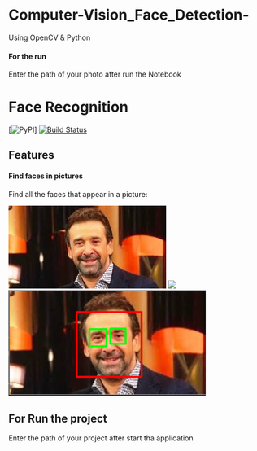 # Computer-Vision_Face_Detection-
Using OpenCV &amp; Python 
#### For the run

Enter the path of your photo after run the Notebook
# Face Recognition

[![PyPI](https://img.shields.io/apm/l/computer-vision-object-detection?color=blue&label=coursera&logo=coursera&style=social)]
[![Build Status](https://img.shields.io/github/license/AbdelfattahMohamed/Computer-Vision_Face_Detection-?color=blue&label=github&logo=github&logoColor=red)](https://github.com/AbdelfattahMohamed/Computer-Vision_Face_Detection-)


## Features

#### Find faces in pictures

Find all the faces that appear in a picture:

![](download.jpg)
<img src="https://img.icons8.com/plasticine/100/000000/arrow.png"/>
![](Run.png)
 
 ## For Run the project
 
 Enter the path of your project after start tha application
